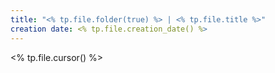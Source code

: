 ```yaml
---
title: "<% tp.file.folder(true) %> | <% tp.file.title %>"
creation date: <% tp.file.creation_date() %>
---
```


<% tp.file.cursor() %>